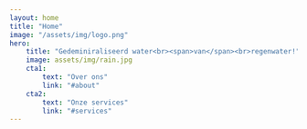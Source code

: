 ```yaml
---
layout: home
title: "Home"
image: "/assets/img/logo.png"
hero:
    title: "Gedeminiraliseerd water<br><span>van</span><br>regenwater!"
    image: assets/img/rain.jpg
    cta1:
        text: "Over ons"
        link: "#about"
    cta2:
        text: "Onze services"
        link: "#services"        
---
```

